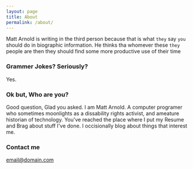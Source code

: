 ```yaml
---
layout: page
title: About
permalink: /about/
---
```


Matt Arnold is writing in the third person because that is what `they` say `you` should do in biographic information. He thinks tha whomever these `they` people are then they should find some more productive use of their time


### Grammer Jokes? Seriously?
Yes.

### Ok but, Who are you?

Good question, Glad you asked. 
I am Matt Arnold. A computer programer who sometimes moonlights as a dissability rights activist, and ameature historian of technology. You've reached the place where I put my Resume and Brag about stuff I've done. I occisionally blog about things that interest me.



### Contact me

[email@domain.com](mailto:marnold@devio.us)
